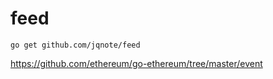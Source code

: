 # feed

```
go get github.com/jqnote/feed
```

https://github.com/ethereum/go-ethereum/tree/master/event
